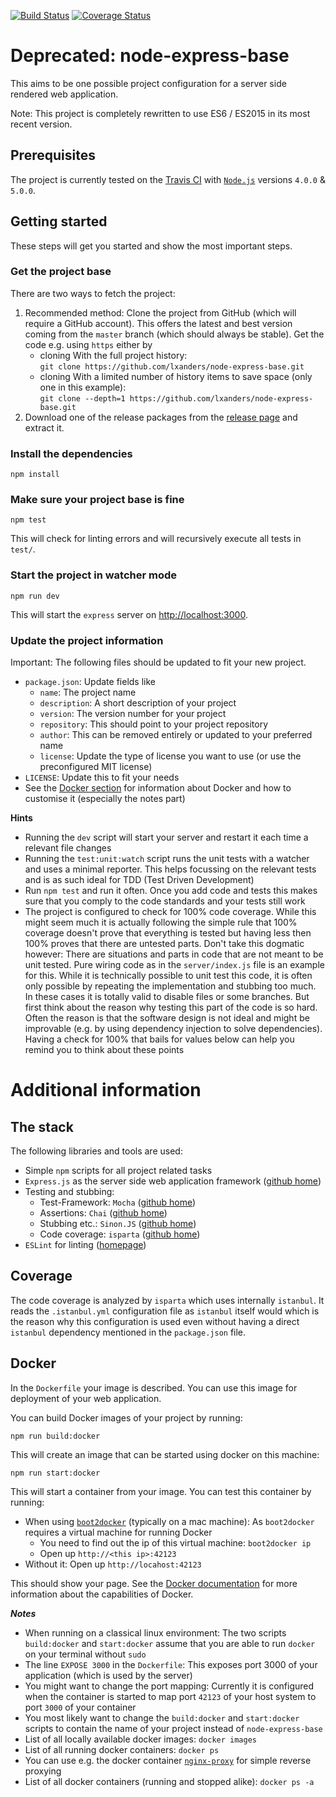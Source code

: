 [![Build Status](https://img.shields.io/travis/lxanders/node-express-base/master.svg?style=flat)](https://travis-ci.org/lxanders/node-express-base)
[![Coverage Status](https://img.shields.io/coveralls/lxanders/node-express-base/master.svg?style=flat)](https://coveralls.io/r/lxanders/node-express-base)

# Deprecated: node-express-base

This aims to be one possible project configuration for a server side rendered web application.

Note: This project is completely rewritten to use ES6 / ES2015 in its most recent version.

## Prerequisites

The project is currently tested on the [Travis CI](https://travis-ci.org/lxanders/node-express-base) with [`Node.js`](https://nodejs.org) versions `4.0.0` & `5.0.0`.

## Getting started

These steps will get you started and show the most important steps.

### Get the project base

There are two ways to fetch the project:

1. Recommended method: Clone the project from GitHub (which will require a GitHub account). This offers the latest and best version coming from the `master` branch (which should always be stable). Get the code e.g. using `https` either by
    * cloning With the full project history:  
    `git clone https://github.com/lxanders/node-express-base.git`
    * cloning With a limited number of history items to save space (only one in this example):  
    `git clone --depth=1 https://github.com/lxanders/node-express-base.git`
2. Download one of the release packages from the [release page](https://github.com/lxanders/node-express-base/releases) and extract it.

### Install the dependencies

```
npm install
```

### Make sure your project base is fine

```
npm test
```

This will check for linting errors and will recursively execute all tests in `test/`.

### Start the project in watcher mode

```
npm run dev
```

This will start the `express` server on [http://localhost:3000](http://localhost:3000).

### Update the project information

Important: The following files should be updated to fit your new project.

* `package.json`: Update fields like
  * `name`: The project name
  * `description`: A short description of your project
  * `version`: The version number for your project
  * `repository`: This should point to your project repository
  * `author`: This can be removed entirely or updated to your preferred name
  * `license`: Update the type of license you want to use (or use the preconfigured MIT license)
* `LICENSE`: Update this to fit your needs
* See the [Docker section](#docker) for information about Docker and how to customise it (especially the notes part)

**Hints**

* Running the `dev` script will start your server and restart it each time a relevant file changes
* Running the `test:unit:watch` script runs the unit tests with a watcher and uses a minimal reporter. This helps focussing on the relevant tests and is as such ideal for TDD (Test Driven Development)
* Run `npm test` and run it often. Once you add code and tests this makes sure that you comply to the code standards and your tests still work
* The project is configured to check for 100% code coverage. While this might seem much it is actually following the simple rule that 100% coverage doesn't prove that everything is tested but having less then 100% proves that there are untested parts. Don't take this dogmatic however: There are situations and parts in code that are not meant to be unit tested. Pure wiring code as in the `server/index.js` file is an example for this. While it is technically possible to unit test this code, it is often only possible by repeating the implementation and stubbing too much. In these cases it is totally valid to disable files or some branches. But first think about the reason why testing this part of the code is so hard. Often the reason is that the software design is not ideal and might be improvable (e.g. by using dependency injection to solve dependencies). Having a check for 100% that bails for values below can help you remind you to think about these points

# Additional information

## The stack

The following libraries and tools are used:

* Simple `npm` scripts for all project related tasks
* `Express.js` as the server side web application framework ([github home](https://github.com/visionmedia/express))
* Testing and stubbing:
  * Test-Framework: `Mocha` ([github home](https://github.com/visionmedia/mocha))
  * Assertions: `Chai` ([github home](https://github.com/chaijs/chai))
  * Stubbing etc.: `Sinon.JS` ([github home](https://github.com/cjohansen/Sinon.JS))
  * Code coverage: `isparta` ([github home](https://github.com/douglasduteil/isparta))
* `ESLint` for linting ([homepage](http://eslint.org/))

## Coverage

The code coverage is analyzed by `isparta` which uses internally `istanbul`. It reads the `.istanbul.yml` configuration file as `istanbul` itself would which is the reason why this configuration is used even without having a direct `istanbul` dependency mentioned in the `package.json` file.

## <a name="docker">Docker</a>

In the `Dockerfile` your image is described. You can use this image for deployment of your web application.

You can build Docker images of your project by running:

```
npm run build:docker
```

This will create an image that can be started using docker on this machine:

```
npm run start:docker
```

This will start a container from your image. You can test this container by running:

* When using [`boot2docker`](http://boot2docker.io) (typically on a mac machine): As `boot2docker` requires a virtual machine for running Docker
  * You need to find out the ip of this virtual machine: `boot2docker ip`
  * Open up `http://<this ip>:42123`
* Without it: Open up `http://locahost:42123`

This should show your page. See the [Docker documentation](https://docs.docker.com/) for more information about the capabilities of Docker.

***Notes***

* When running on a classical linux environment: The two scripts `build:docker` and `start:docker` assume that you are able to run `docker` on your terminal without `sudo`
* The line `EXPOSE 3000` in the `Dockerfile`: This exposes port 3000 of your application (which is used by the server)
* You might want to change the port mapping: Currently it is configured when the container is started to map port `42123` of your host system to port `3000` of your container
* You most likely want to change the `build:docker` and `start:docker` scripts to contain the name of your project instead of `node-express-base`
* List of all locally available docker images: `docker images`
* List of all running docker containers: `docker ps`
* You can use e.g. the docker container [`nginx-proxy`](https://github.com/jwilder/nginx-proxy) for simple reverse proxying
* List of all docker containers (running and stopped alike): `docker ps -a`
